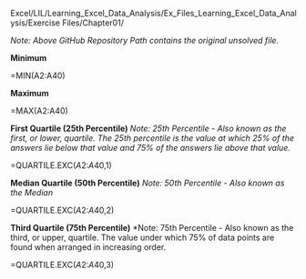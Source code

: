 Excel/LIL/Learning_Excel_Data_Analysis/Ex_Files_Learning_Excel_Data_Analysis/Exercise Files/Chapter01/

*Note: Above GitHub Repository Path contains the original unsolved file.*

**Minimum**

=MIN(A2:A40)

**Maximum**

=MAX(A2:A40)

**First Quartile (25th Percentile)**
*Note: 25th Percentile - Also known as the first, or lower, quartile. The 25th percentile is the value at which 25% of the answers lie below that value and 75% of the answers lie above that value.*

=QUARTILE.EXC($A$2:$A$40,1)

**Median Quartile (50th Percentile)**
*Note: 50th Percentile - Also known as the Median*

=QUARTILE.EXC($A$2:$A$40,2)

**Third Quartile (75th Percentile)**
*Note: 75th Percentile - Also known as the third, or upper, quartile. The value under which 75% of data points are found when arranged in increasing order.

=QUARTILE.EXC($A$2:$A$40,3)